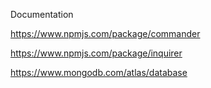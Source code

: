 Documentation

https://www.npmjs.com/package/commander

https://www.npmjs.com/package/inquirer

https://www.mongodb.com/atlas/database
